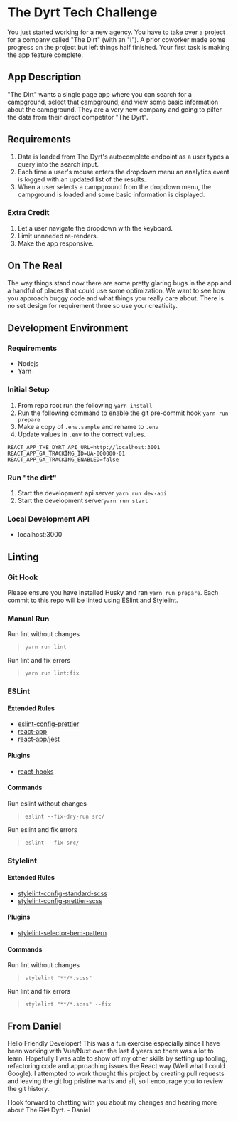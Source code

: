 # The Dyrt Tech Challenge

You just started working for a new agency. You have to take over a project for a company called "The Dirt" (with an "i"). A prior coworker made some progress on the project but left things half finished. Your first task is making the app feature complete.

## App Description

"The Dirt" wants a single page app where you can search for a campground, select that campground, and view some basic information about the campground. They are a very new company and going to pilfer the data from their direct competitor "The Dyrt".

## Requirements

1. Data is loaded from The Dyrt's autocomplete endpoint as a user types a query into the search input.
2. Each time a user's mouse enters the dropdown menu an analytics event is logged with an updated list of the results. 
3. When a user selects a campground from the dropdown menu, the campground is loaded and some basic information is displayed.

### Extra Credit

1. Let a user navigate the dropdown with the keyboard.
2. Limit unneeded re-renders.
3. Make the app responsive.

## On The Real

The way things stand now there are some pretty glaring bugs in the app and a handful of places that could use some optimization. We want to see how you approach buggy code and what things you really care about. There is no set design for requirement three so use your creativity.

## Development Environment

### Requirements
- Nodejs
- Yarn

### Initial Setup
1. From repo root run the following `yarn install`
2. Run the following command to enable the git pre-commit hook `yarn run prepare`
3. Make a copy of `.env.sample` and rename to `.env`
4. Update values in `.env` to the correct values.

```env
REACT_APP_THE_DYRT_API_URL=http://localhost:3001
REACT_APP_GA_TRACKING_ID=UA-000000-01
REACT_APP_GA_TRACKING_ENABLED=false
```

### Run "the dirt"
1. Start the development api server `yarn run dev-api`
2. Start the development server`yarn run start`


### Local Development API
- localhost:3000


## Linting
### Git Hook
Please ensure you have installed Husky and ran `yarn run prepare`. Each commit to this repo will be linted using ESlint and Stylelint.

### Manual Run
Run lint without changes
> `yarn run lint`

Run lint and fix errors
> `yarn run lint:fix`

### ESLint
#### Extended Rules
- [eslint-config-prettier](https://github.com/prettier/eslint-config-prettier)
- [react-app](https://www.npmjs.com/package/eslint-config-react-app)
- [react-app/jest](https://www.npmjs.com/package/eslint-config-react-app)

#### Plugins
- [react-hooks](https://www.npmjs.com/package/eslint-plugin-react-hooks)

#### Commands
Run eslint without changes
> `eslint --fix-dry-run src/`

Run eslint and fix errors
> `eslint --fix src/`


### Stylelint
#### Extended Rules
- [stylelint-config-standard-scss](https://github.com/stylelint-scss/stylelint-config-standard-scss#readme)
- [stylelint-config-prettier-scss](https://github.com/prettier/stylelint-config-prettier-scss#readme)
#### Plugins
- [stylelint-selector-bem-pattern](https://github.com/simonsmith/stylelint-selector-bem-pattern#readme)

#### Commands
Run lint without changes
> `stylelint "**/*.scss"`

Run lint and fix errors
> `stylelint "**/*.scss" --fix`


## From Daniel
Hello Friendly Developer! This was a fun exercise especially since I have been working with Vue/Nuxt over the last 4 years so there was a lot to learn. Hopefully I was able to show off my other skills by setting up tooling, refactoring code and approaching issues the React way (Well what I could Google). I attempted to work thought this project by creating pull requests and leaving the git log pristine warts and all, so I encourage you to review the git history. 

I look forward to chatting with you about my changes and hearing more about The ~~Dirt~~ Dyrt. - Daniel
